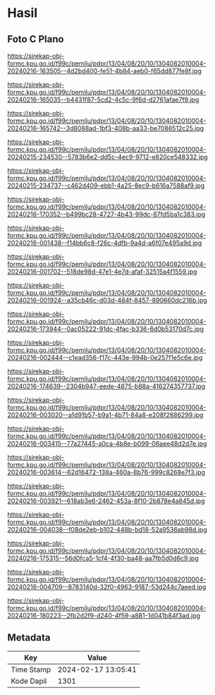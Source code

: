 # Hasil

## Foto C Plano

https://sirekap-obj-formc.kpu.go.id/f99c/pemilu/pdpr/13/04/08/20/10/1304082010004-20240216-163505--4d2bd400-fe51-4b84-aeb0-f65dd877fe8f.jpg

https://sirekap-obj-formc.kpu.go.id/f99c/pemilu/pdpr/13/04/08/20/10/1304082010004-20240216-165035--b4431f87-5cd2-4c5c-9f6d-d2761afae7f9.jpg

https://sirekap-obj-formc.kpu.go.id/f99c/pemilu/pdpr/13/04/08/20/10/1304082010004-20240216-165742--3d8088ad-1bf3-408b-aa33-be7086512c25.jpg

https://sirekap-obj-formc.kpu.go.id/f99c/pemilu/pdpr/13/04/08/20/10/1304082010004-20240215-234530--5783b6e2-dd5c-4ec9-9712-e820ce548332.jpg

https://sirekap-obj-formc.kpu.go.id/f99c/pemilu/pdpr/13/04/08/20/10/1304082010004-20240215-234737--c462d409-ebb1-4a25-8ec9-b616a7588af9.jpg

https://sirekap-obj-formc.kpu.go.id/f99c/pemilu/pdpr/13/04/08/20/10/1304082010004-20240216-170352--b499bc28-4727-4b43-99dc-87fd5ba1c383.jpg

https://sirekap-obj-formc.kpu.go.id/f99c/pemilu/pdpr/13/04/08/20/10/1304082010004-20240216-001438--f14bb6c8-f26c-4dfb-9a4d-a6f07e495a9d.jpg

https://sirekap-obj-formc.kpu.go.id/f99c/pemilu/pdpr/13/04/08/20/10/1304082010004-20240216-001702--518de98d-47e1-4e7d-afaf-32515a4f1559.jpg

https://sirekap-obj-formc.kpu.go.id/f99c/pemilu/pdpr/13/04/08/20/10/1304082010004-20240216-001924--a35cb46c-d03d-484f-8457-890660dc216b.jpg

https://sirekap-obj-formc.kpu.go.id/f99c/pemilu/pdpr/13/04/08/20/10/1304082010004-20240216-173944--0ac05222-91dc-4fac-b336-6d0b53170d7c.jpg

https://sirekap-obj-formc.kpu.go.id/f99c/pemilu/pdpr/13/04/08/20/10/1304082010004-20240216-002444--c1ead356-f17c-443e-994b-0e257f1e5c6e.jpg

https://sirekap-obj-formc.kpu.go.id/f99c/pemilu/pdpr/13/04/08/20/10/1304082010004-20240216-174639--2304b947-eede-4875-b88a-416274357737.jpg

https://sirekap-obj-formc.kpu.go.id/f99c/pemilu/pdpr/13/04/08/20/10/1304082010004-20240216-003020--a1d91b57-b9a1-4b71-84a8-e208f2886299.jpg

https://sirekap-obj-formc.kpu.go.id/f99c/pemilu/pdpr/13/04/08/20/10/1304082010004-20240216-003415--77a27445-a0ca-4b8e-b099-06aee48d2d7e.jpg

https://sirekap-obj-formc.kpu.go.id/f99c/pemilu/pdpr/13/04/08/20/10/1304082010004-20240216-003614--62d16472-138a-460a-8b76-999c8268e7f3.jpg

https://sirekap-obj-formc.kpu.go.id/f99c/pemilu/pdpr/13/04/08/20/10/1304082010004-20240216-003921--618ab3e6-2462-453a-8f10-2b878e4a845d.jpg

https://sirekap-obj-formc.kpu.go.id/f99c/pemilu/pdpr/13/04/08/20/10/1304082010004-20240216-004038--f08de2eb-b102-448b-bd18-52a9536ab98d.jpg

https://sirekap-obj-formc.kpu.go.id/f99c/pemilu/pdpr/13/04/08/20/10/1304082010004-20240216-175315--56d0fca5-1cf4-4f30-ba48-aa7fb5d0d6c9.jpg

https://sirekap-obj-formc.kpu.go.id/f99c/pemilu/pdpr/13/04/08/20/10/1304082010004-20240216-004709--8783140d-32f0-4963-9187-53d244c7aeed.jpg

https://sirekap-obj-formc.kpu.go.id/f99c/pemilu/pdpr/13/04/08/20/10/1304082010004-20240216-180223--2fb2d2f9-d240-4f59-a881-1d041b84f3ad.jpg


## Metadata

| Key        | Value               |
| ---------- | ------------------- |
| Time Stamp | 2024-02-17 13:05:41 |
| Kode Dapil | 1301                |



